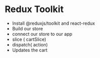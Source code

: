 
# Redux Toolkit
- Install @reduxjs/toolkit and react-redux 
- Build our store
- connect our store to our app
- slice ( cartSlice)
- dispatch( action)
- Updates the cart 